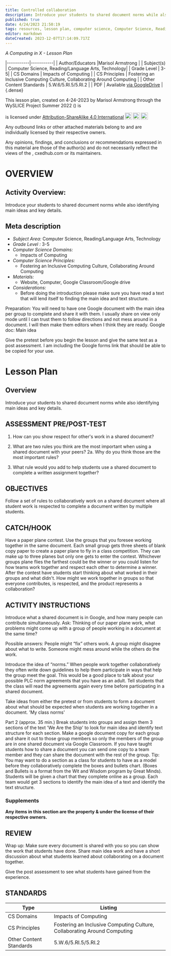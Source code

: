 ```yaml
---
title: Controlled collaboration
description: Introduce your students to shared document norms while also identifying main ideas and key details.
published: true
date: 4/24/2023 21:50:19
tags: resources, lesson plan, computer science, Computer Science, Reading/Language Arts, Technology 
editor: markdown
dateCreated: 2023-12-07T17:14:09.717Z
---
```

*A Computing in X - Lesson Plan*

|-----------|-----------|
| Author/Educators |Marisol Armstrong |
| Subject(s) | Computer Science, Reading/Language Arts, Technology|
| Grade Level | 3-5|
| CS Domains | Impacts of Computing |
| CS Principles | Fostering an Inclusive Computing Culture, Collaborating Around Computing |
| Other Content Standards | 5.W.6/5.RI.5/5.RI.2 | 
| PDF | Available [via GoogleDrive]() |
{.dense}






This lesson plan, created on 4-24-2023 by Marisol Armstrong through the  WySLICE Project Summer 2022 () is  <p xmlns:cc="http://creativecommons.org/ns#" >  is licensed under <a href="http://creativecommons.org/licenses/by-sa/4.0/?ref=chooser-v1" target="_blank" rel="license noopener noreferrer" style="display:inline-block;">Attribution-ShareAlike 4.0 International<img style="height:22px!important;margin-left:3px;vertical-align:text-bottom;" src="https://mirrors.creativecommons.org/presskit/icons/cc.svg?ref=chooser-v1"><img style="height:22px!important;margin-left:3px;vertical-align:text-bottom;" src="https://mirrors.creativecommons.org/presskit/icons/by.svg?ref=chooser-v1"><img style="height:22px!important;margin-left:3px;vertical-align:text-bottom;" src="https://mirrors.creativecommons.org/presskit/icons/sa.svg?ref=chooser-v1"></a></p>


Any outbound links or other attached materials belong to and are individually licensed by their respective owners. 


Any opinions, findings, and conclusions or recommendations expressed in this material are those of the author(s) and do not necessarily reflect the views of the , cxedhub.com or its maintainers.


# OVERVIEW
## Activity Overview:  
Introduce your students to shared document norms while also identifying main ideas and key details.
## Meta description
+ *Subject Area:* Computer Science, Reading/Language Arts, Technology 
+ *Grade Level :* 3-5 
+ *Computer Science Domains:*
   + Impacts of Computing
+ *Computer Science Principles:*
   + Fostering an Inclusive Computing Culture, Collaborating Around Computing
+ *Materials:* 
   + Website, Computer, Google Classroom/Google drive
+ *Considerations:*
   + Before doing the introduction please make sure you have read a text that will lend itself to finding the main idea and text structure.


Preparation: You will need to have one Google document with the main idea per group to complete and share it with them. I usually share on view only mode until I can trust them to follow directions and not mess around in a document. I will then make them editors when I think they are ready.  Google doc: Main idea


Give the pretest before you begin the lesson and give the same test as a post assessment. I am including the Google forms link that should be able to be copied for your use.


# Lesson Plan
## Overview
Introduce your students to shared document norms while also identifying main ideas and key details.
## ASSESSMENT PRE/POST-TEST
1. How can you show respect for other's work in a shared document?


2. What are two rules you think are the most important when using a shared document with your peers? 
2a. Why do you think those are the most important rules?


3. What rule would you add to help students use a shared document to complete a written assignment together?
## OBJECTIVES
Follow a set of rules to collaboratively work on a shared document where all student work is respected to complete a document written by multiple students.


## CATCH/HOOK
Have a paper plane contest. Use the groups that you foresee working together in the same document. Each small group gets three sheets of blank copy paper to create a paper plane to fly in a class competition. They can make up to three planes but only one gets to enter the contest. Whichever groups plane flies the farthest could be the winner or you could listen for how teams work together and respect each other to determine a winner. After the contest have students start thinking about what worked in their groups and what didn't. How might we work together in groups so that everyone contributes, is respected, and the product represents a collaboration?


## ACTIVITY INSTRUCTIONS
Introduce what a shared document is in Google, and how many people can contribute simultaneously. 
Ask: Thinking of our paper plane work, what problems might come up with a group of people working in a document at the same time?


Possible answers: People might “fix” others work. A group might disagree about what to write. Someone might mess around while the others do the work.


Introduce the idea of “norms.” When people work together collaboratively they often write down guidelines to help them participate in ways that help the group meet the goal. This would be a good place to talk about your possible PLC norm agreements that you have as an adult. Tell students that the class will read the agreements again every time before participating in a shared document.


Take ideas from either the pretest or from students to form a document about what should be expected when students are working together in a document. 'My class norms'


Part 2 (approx. 35 min.)
Break students into groups and assign them 3 sections of the text 'We Are the Ship' to look for main idea and identify text structure for each section. Make a google document copy for each group and share it out to those group members so only the members of the group are in one shared document via Google Classroom. If you have taught students how to share a document you can send one copy to a team member and they can share the document with the rest of the group.
Tip: You may want to do a section as a class for students to have as a model before they collaboratively complete the boxes and bullets chart. (Boxes and Bullets is a format from the Wit and Wisdom program by Great Minds).
Students will be given a chart that they complete online as a group. Each team would get 3 sections to identify the main idea of a text and identify the text structure.


### Supplements
**Any items in this section are the property & under the license of their respective owners.**






## REVIEW
Wrap up: Make sure every document is shared with you so you can show the work that students have done. Share main idea work and have a short discussion about what students learned about collaborating on a document together.


Give the post assessment to see what students have gained from the experience.
## STANDARDS        
| Type | Listing | 
|-----------|-----------|
| CS Domains  | Impacts of Computing|
| CS Principles   | Fostering an Inclusive Computing Culture, Collaborating Around Computing|
| Other Content Standards | 5.W.6/5.RI.5/5.RI.2  |